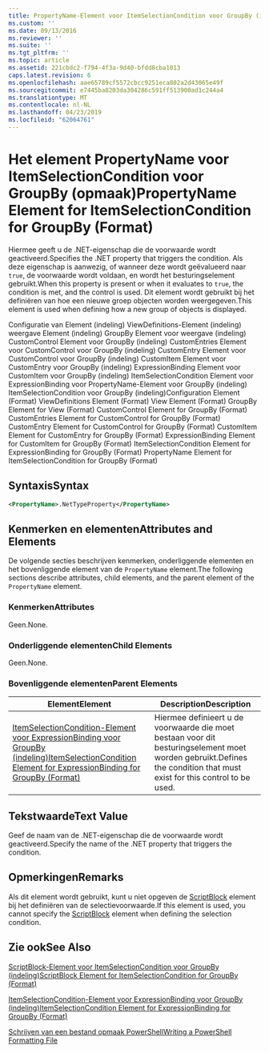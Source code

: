 ```yaml
---
title: PropertyName-Element voor ItemSelectionCondition voor GroupBy (indeling) | Microsoft Docs
ms.custom: ''
ms.date: 09/13/2016
ms.reviewer: ''
ms.suite: ''
ms.tgt_pltfrm: ''
ms.topic: article
ms.assetid: 221cbdc2-f794-4f3a-9d40-bfdd8cba1013
caps.latest.revision: 6
ms.openlocfilehash: aae65789cf5572cbcc9251eca802a2d43065e49f
ms.sourcegitcommit: e7445ba8203da304286c591ff513900ad1c244a4
ms.translationtype: MT
ms.contentlocale: nl-NL
ms.lasthandoff: 04/23/2019
ms.locfileid: "62064761"
---
```

# <a name="propertyname-element-for-itemselectioncondition-for-groupby-format"></a><span data-ttu-id="23eeb-102">Het element PropertyName voor ItemSelectionCondition voor GroupBy (opmaak)</span><span class="sxs-lookup"><span data-stu-id="23eeb-102">PropertyName Element for ItemSelectionCondition for GroupBy (Format)</span></span>

<span data-ttu-id="23eeb-103">Hiermee geeft u de .NET-eigenschap die de voorwaarde wordt geactiveerd.</span><span class="sxs-lookup"><span data-stu-id="23eeb-103">Specifies the .NET property that triggers the condition.</span></span> <span data-ttu-id="23eeb-104">Als deze eigenschap is aanwezig, of wanneer deze wordt geëvalueerd naar `true`, de voorwaarde wordt voldaan, en wordt het besturingselement gebruikt.</span><span class="sxs-lookup"><span data-stu-id="23eeb-104">When this property is present or when it evaluates to `true`, the condition is met, and the control is used.</span></span> <span data-ttu-id="23eeb-105">Dit element wordt gebruikt bij het definiëren van hoe een nieuwe groep objecten worden weergegeven.</span><span class="sxs-lookup"><span data-stu-id="23eeb-105">This element is used when defining how a new group of objects is displayed.</span></span>

<span data-ttu-id="23eeb-106">Configuratie van Element (indeling) ViewDefinitions-Element (indeling) weergave Element (indeling) GroupBy Element voor weergave (indeling) CustomControl Element voor GroupBy (indeling) CustomEntries Element voor CustomControl voor GroupBy (indeling) CustomEntry Element voor CustomControl voor GroupBy (indeling) CustomItem Element voor CustomEntry voor GroupBy (indeling) ExpressionBinding Element voor CustomItem voor GroupBy (indeling) ItemSelectionCondition Element voor ExpressionBinding voor PropertyName-Element voor GroupBy (indeling) ItemSelectionCondition voor GroupBy (indeling)</span><span class="sxs-lookup"><span data-stu-id="23eeb-106">Configuration Element (Format) ViewDefinitions Element (Format) View Element (Format) GroupBy Element for View (Format) CustomControl Element for GroupBy (Format) CustomEntries Element for CustomControl for GroupBy (Format) CustomEntry Element for CustomControl for GroupBy (Format) CustomItem Element for CustomEntry for GroupBy (Format) ExpressionBinding Element for CustomItem for GroupBy (Format) ItemSelectionCondition Element for ExpressionBinding for GroupBy (Format) PropertyName Element for ItemSelectionCondition for GroupBy (Format)</span></span>

## <a name="syntax"></a><span data-ttu-id="23eeb-107">Syntaxis</span><span class="sxs-lookup"><span data-stu-id="23eeb-107">Syntax</span></span>

```xml
<PropertyName>.NetTypeProperty</PropertyName>
```

## <a name="attributes-and-elements"></a><span data-ttu-id="23eeb-108">Kenmerken en elementen</span><span class="sxs-lookup"><span data-stu-id="23eeb-108">Attributes and Elements</span></span>

<span data-ttu-id="23eeb-109">De volgende secties beschrijven kenmerken, onderliggende elementen en het bovenliggende element van de `PropertyName` element.</span><span class="sxs-lookup"><span data-stu-id="23eeb-109">The following sections describe attributes, child elements, and the parent element of the `PropertyName` element.</span></span>

### <a name="attributes"></a><span data-ttu-id="23eeb-110">Kenmerken</span><span class="sxs-lookup"><span data-stu-id="23eeb-110">Attributes</span></span>

<span data-ttu-id="23eeb-111">Geen.</span><span class="sxs-lookup"><span data-stu-id="23eeb-111">None.</span></span>

### <a name="child-elements"></a><span data-ttu-id="23eeb-112">Onderliggende elementen</span><span class="sxs-lookup"><span data-stu-id="23eeb-112">Child Elements</span></span>

<span data-ttu-id="23eeb-113">Geen.</span><span class="sxs-lookup"><span data-stu-id="23eeb-113">None.</span></span>

### <a name="parent-elements"></a><span data-ttu-id="23eeb-114">Bovenliggende elementen</span><span class="sxs-lookup"><span data-stu-id="23eeb-114">Parent Elements</span></span>

|<span data-ttu-id="23eeb-115">Element</span><span class="sxs-lookup"><span data-stu-id="23eeb-115">Element</span></span>|<span data-ttu-id="23eeb-116">Description</span><span class="sxs-lookup"><span data-stu-id="23eeb-116">Description</span></span>|
|-------------|-----------------|
|[<span data-ttu-id="23eeb-117">ItemSelectionCondition-Element voor ExpressionBinding voor GroupBy (indeling)</span><span class="sxs-lookup"><span data-stu-id="23eeb-117">ItemSelectionCondition Element for ExpressionBinding for GroupBy (Format)</span></span>](./itemselectioncondition-element-for-expressionbinding-for-groupby-format.md)|<span data-ttu-id="23eeb-118">Hiermee definieert u de voorwaarde die moet bestaan voor dit besturingselement moet worden gebruikt.</span><span class="sxs-lookup"><span data-stu-id="23eeb-118">Defines the condition that must exist for this control to be used.</span></span>|

## <a name="text-value"></a><span data-ttu-id="23eeb-119">Tekstwaarde</span><span class="sxs-lookup"><span data-stu-id="23eeb-119">Text Value</span></span>

<span data-ttu-id="23eeb-120">Geef de naam van de .NET-eigenschap die de voorwaarde wordt geactiveerd.</span><span class="sxs-lookup"><span data-stu-id="23eeb-120">Specify the name of the .NET property that triggers the condition.</span></span>

## <a name="remarks"></a><span data-ttu-id="23eeb-121">Opmerkingen</span><span class="sxs-lookup"><span data-stu-id="23eeb-121">Remarks</span></span>

<span data-ttu-id="23eeb-122">Als dit element wordt gebruikt, kunt u niet opgeven de [ScriptBlock](./scriptblock-element-for-itemselectioncondition-for-groupby-format.md) element bij het definiëren van de selectievoorwaarde.</span><span class="sxs-lookup"><span data-stu-id="23eeb-122">If this element is used, you cannot specify the [ScriptBlock](./scriptblock-element-for-itemselectioncondition-for-groupby-format.md) element when defining the selection condition.</span></span>

## <a name="see-also"></a><span data-ttu-id="23eeb-123">Zie ook</span><span class="sxs-lookup"><span data-stu-id="23eeb-123">See Also</span></span>

[<span data-ttu-id="23eeb-124">ScriptBlock-Element voor ItemSelectionCondition voor GroupBy (indeling)</span><span class="sxs-lookup"><span data-stu-id="23eeb-124">ScriptBlock Element for ItemSelectionCondition for GroupBy (Format)</span></span>](./scriptblock-element-for-itemselectioncondition-for-groupby-format.md)

[<span data-ttu-id="23eeb-125">ItemSelectionCondition-Element voor ExpressionBinding voor GroupBy (indeling)</span><span class="sxs-lookup"><span data-stu-id="23eeb-125">ItemSelectionCondition Element for ExpressionBinding for GroupBy (Format)</span></span>](./itemselectioncondition-element-for-expressionbinding-for-groupby-format.md)

[<span data-ttu-id="23eeb-126">Schrijven van een bestand opmaak PowerShell</span><span class="sxs-lookup"><span data-stu-id="23eeb-126">Writing a PowerShell Formatting File</span></span>](./writing-a-powershell-formatting-file.md)
